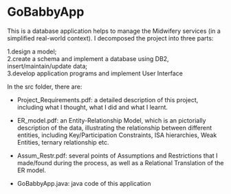 # GoBabbyApp
This is a database application helps to manage the Midwifery services (in a simplified real-world context). I decomposed the project into three parts: 

1.design a model;  
2.create a schema and implement a database using DB2, insert/maintain/update data;  
3.develop application programs and implement User Interface


In the src folder, there are:

- Project_Requirements.pdf: a detailed description of this project, including what I thought, what I did and what I learnt.

- ER_model.pdf: an Entity-Relationship Model, which is an pictorially description of the data, illustrating the relationship between different entities, including Key/Participation Constraints, ISA hierarchies, Weak Entities, ternary relationship etc.

- Assum_Restr.pdf: several points of Assumptions and Restrictions that I made/found during the process, as well as a Relational Translation of the ER model.

- GoBabbyApp.java: java code of this application



